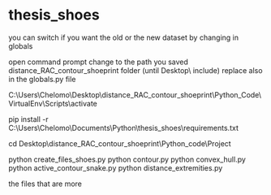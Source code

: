 # thesis_shoes


you can switch if you want the old or the new dataset by changing in globals

open command prompt 
change to the path you saved distance_RAC_contour_shoeprint folder (until Desktop\ include)
replace also in the globals.py file

C:\Users\Chelomo\Desktop\distance_RAC_contour_shoeprint\Python_Code\VirtualEnv\Scripts\activate


pip install -r C:\Users\Chelomo\Documents\Python\thesis_shoes\requirements.txt


cd Desktop\distance_RAC_contour_shoeprint\Python_code\Project

python create_files_shoes.py
python contour.py
python convex_hull.py
python active_contour_snake.py
python distance_extremities.py





the files that are more 
